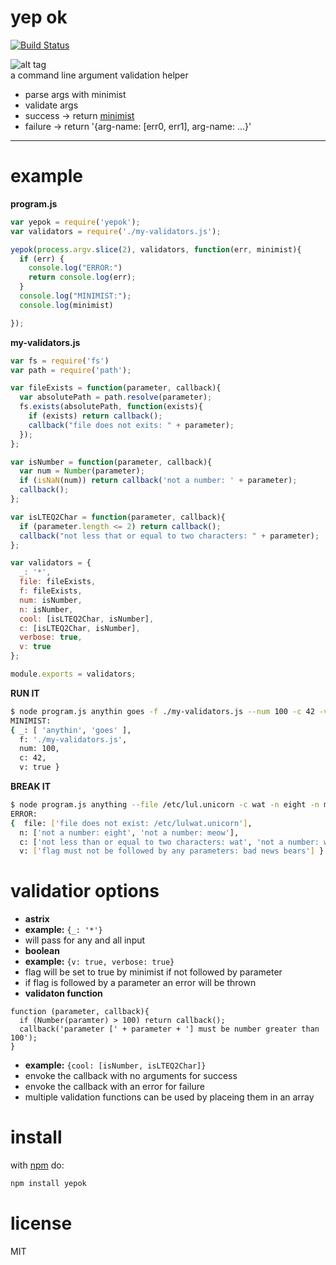 yep ok
======
[![Build Status](https://travis-ci.org/slugbyte/yepok.svg?branch=master)](https://travis-ci.org/slugbyte/yepok)  

![alt tag](https://raw.githubusercontent.com/slugbyte/yepok/master/yepok.gif)  
a command line argument validation helper

* parse args with minimist
* validate args
 * success -> return [minimist](https://github.com/substack/minimist)
 * failure -> return '{arg-name: [err0, err1], arg-name: ...}'

----
# example

**program.js**    
``` js
var yepok = require('yepok');
var validators = require('./my-validators.js');

yepok(process.argv.slice(2), validators, function(err, minimist){
  if (err) {
    console.log("ERROR:")
    return console.log(err);
  }
  console.log("MINIMIST:");
  console.log(minimist)

});
```
  
**my-validators.js**  
``` js
var fs = require('fs')
var path = require('path');

var fileExists = function(parameter, callback){
  var absolutePath = path.resolve(parameter);
  fs.exists(absolutePath, function(exists){
    if (exists) return callback();
    callback("file does not exits: " + parameter);
  });
}; 

var isNumber = function(parameter, callback){
  var num = Number(parameter);
  if (isNaN(num)) return callback('not a number: ' + parameter);
  callback();
};

var isLTEQ2Char = function(parameter, callback){
  if (parameter.length <= 2) return callback();
  callback("not less that or equal to two characters: " + parameter);
};

var validators = {
  _: '*',
  file: fileExists,
  f: fileExists,
  num: isNumber,
  n: isNumber,
  cool: [isLTEQ2Char, isNumber],
  c: [isLTEQ2Char, isNumber],
  verbose: true,
  v: true
};

module.exports = validators;
```  
  
**RUN IT**    
``` sh
$ node program.js anythin goes -f ./my-validators.js --num 100 -c 42 -v
MINIMIST:
{ _: [ 'anythin', 'goes' ],
  f: './my-validators.js',
  num: 100,
  c: 42,
  v: true }
```

**BREAK IT**  
``` sh
$ node program.js anything --file /etc/lul.unicorn -c wat -n eight -n meow -v 'bad news bears'
ERROR:
{  file: ['file does not exist: /etc/lulwat.unicorn'],
  n: ['not a number: eight', 'not a number: meow'],
  c: ['not less than or equal to two characters: wat', 'not a number: wat'],
  v: ['flag must not be followed by any parameters: bad news bears'] }
```  

# validatior options
* **astrix**
 * **example:** `{_: '*'}`
 * will pass for any and all input 
* **boolean**
 * **example:** `{v: true, verbose: true}` 
 * flag will be set to true by minimist if not followed by parameter
 * if flag is followed by a parameter an error will be thrown
* **validaton function**
``` 
function (parameter, callback){
  if (Number(paramter) > 100) return callback();
  callback('parameter [' + parameter + '] must be number greater than 100');
} 
``` 
 * **example:** `{cool: [isNumber, isLTEQ2Char]}`
 * envoke the callback with no arguments for success
 * envoke the callback with an error for failure
 * multiple validation functions can be used by placeing them in an array

# install 
with [npm](https://npmjs.org) do:  
``` sh 
npm install yepok 
```  

# license
MIT  
